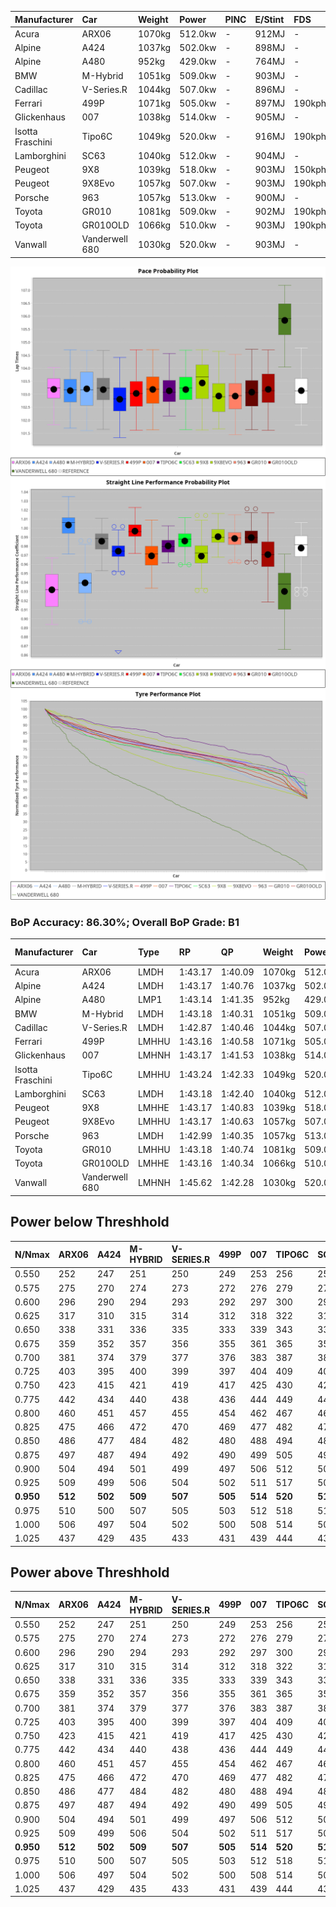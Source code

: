 | Manufacturer     | Car            | Weight | Power   | PINC    | E/Stint | FDS     |
|:-|:-|:-|:-|:-|:-|:-|
| Acura            | ARX06          | 1070kg | 512.0kw |    -    | 912MJ   |    -    |
| Alpine           | A424           | 1037kg | 502.0kw |    -    | 898MJ   |    -    |
| Alpine           | A480           | 952kg  | 429.0kw |    -    | 764MJ   |    -    |
| BMW              | M-Hybrid       | 1051kg | 509.0kw |    -    | 903MJ   |    -    |
| Cadillac         | V-Series.R     | 1044kg | 507.0kw |    -    | 896MJ   |    -    |
| Ferrari          | 499P           | 1071kg | 505.0kw |    -    | 897MJ   | 190kph  |
| Glickenhaus      | 007            | 1038kg | 514.0kw |    -    | 905MJ   |    -    |
| Isotta Fraschini | Tipo6C         | 1049kg | 520.0kw |    -    | 916MJ   | 190kph  |
| Lamborghini      | SC63           | 1040kg | 512.0kw |    -    | 904MJ   |    -    |
| Peugeot          | 9X8            | 1039kg | 518.0kw |    -    | 903MJ   | 150kph  |
| Peugeot          | 9X8Evo         | 1057kg | 507.0kw |    -    | 903MJ   | 190kph  |
| Porsche          | 963            | 1057kg | 513.0kw |    -    | 900MJ   |    -    |
| Toyota           | GR010          | 1081kg | 509.0kw |    -    | 902MJ   | 190kph  |
| Toyota           | GR010OLD       | 1066kg | 510.0kw |    -    | 903MJ   | 190kph  |
| Vanwall          | Vanderwell 680 | 1030kg | 520.0kw |    -    | 903MJ   |    -    |

![PACECHART](./IMG/ACOMETHOD.png)
![STRAIGHTLINEPERFORMANCECHART](./IMG/ACOMETHOD_sp.png)
![TYREPERFORMANCECHART](./IMG/ACOMETHOD_tw.png)

### BoP Accuracy: 86.30%; Overall BoP Grade: B1
| Manufacturer     | Car            | Type  | RP      | QP      | Weight | Power¹  | Threshhold | PINC    | Power²   | E/Stint | AVG Vmax  | FDS     | RDLC | L/Stint | BOP-Grade | Model Accuracy | Model Points | Match%  | SimDiff |
|:-|:-|:-|:-|:-|:-|:-|:-|:-|:-|:-|:-|:-|:-|:-|:-|:-|:-|:-|:-|
| Acura            | ARX06          | LMDH  | 1:43.17 | 1:40.09 | 1070kg | 512.0kw | 210.0kph   |    -    | 512.00kw |  912MJ  | 286.70kph |    -    | 1.00 | 33      | +D1       | 100.00%        | 995          | 68.84%  | #       |
| Alpine           | A424           | LMDH  | 1:43.17 | 1:40.76 | 1037kg | 502.0kw | 210.0kph   |    -    | 502.00kw |  898MJ  | 298.13kph |    -    | 1.01 | 33      | ~A1       | 86.43%         | 618          | 95.64%  | ±0.13s  |
| Alpine           | A480           | LMP1  | 1:43.14 | 1:41.35 |  952kg | 429.0kw | 210.0kph   |    -    | 429.00kw |  764MJ  | 286.38kph |    -    | 0.97 | 31      | ~A1       | 68.63%         | 967          | 100.00% | #       |
| BMW              | M-Hybrid       | LMDH  | 1:43.18 | 1:40.31 | 1051kg | 509.0kw | 210.0kph   |    -    | 509.00kw |  903MJ  | 295.43kph |    -    | 1.00 | 33      | +A2       | 93.77%         | 1672         | 90.07%  | ±0.20s  |
| Cadillac         | V-Series.R     | LMDH  | 1:42.87 | 1:40.46 | 1044kg | 507.0kw | 210.0kph   |    -    | 507.00kw |  896MJ  | 292.82kph |    -    | 1.02 | 33      | -B1       | 83.12%         | 1921         | 86.66%  | ±0.26s  |
| Ferrari          | 499P           | LMHHU | 1:43.16 | 1:40.58 | 1071kg | 505.0kw | 210.0kph   |    -    | 505.00kw |  897MJ  | 295.47kph | 190kph  | 1.02 | 33      | ~A1       | 69.49%         | 1950         | 100.00% | ±0.02s  |
| Glickenhaus      | 007            | LMHNH | 1:43.17 | 1:41.53 | 1038kg | 514.0kw | 210.0kph   |    -    | 514.00kw |  905MJ  | 294.22kph |    -    | 0.95 | 33      | ~A1       | 89.50%         | 1518         | 100.00% | #       |
| Isotta Fraschini | Tipo6C         | LMHHU | 1:43.24 | 1:42.33 | 1049kg | 520.0kw | 210.0kph   |    -    | 520.00kw |  916MJ  | 295.95kph | 190kph  | 1.06 | 33      | +C2       | 73.56%         | 64           | 73.30%  | ±0.17s  |
| Lamborghini      | SC63           | LMDH  | 1:43.18 | 1:42.40 | 1040kg | 512.0kw | 210.0kph   |    -    | 512.00kw |  904MJ  | 296.22kph |    -    | 1.05 | 33      | +A2       | 95.82%         | 459          | 93.81%  | ±0.17s  |
| Peugeot          | 9X8            | LMHHE | 1:43.17 | 1:40.83 | 1039kg | 518.0kw | 210.0kph   |    -    | 518.00kw |  903MJ  | 293.97kph | 150kph  | 1.02 | 33      | ~A1       | 88.75%         | 2383         | 100.00% | ±0.39s  |
| Peugeot          | 9X8Evo         | LMHHU | 1:43.17 | 1:40.63 | 1057kg | 507.0kw | 210.0kph   |    -    | 507.00kw |  903MJ  | 295.71kph | 190kph  | 1.00 | 33      | ~A1       | 66.97%         | 221          | 100.00% | #       |
| Porsche          | 963            | LMDH  | 1:42.99 | 1:40.35 | 1057kg | 513.0kw | 210.0kph   |    -    | 513.00kw |  900MJ  | 295.63kph |    -    | 1.00 | 33      | -A2       | 81.02%         | 5243         | 94.41%  | ±0.12s  |
| Toyota           | GR010          | LMHHU | 1:43.18 | 1:40.74 | 1081kg | 509.0kw | 210.0kph   |    -    | 509.00kw |  902MJ  | 294.10kph | 190kph  | 1.01 | 33      | ~A1       | 73.70%         | 2701         | 100.00% | ±0.31s  |
| Toyota           | GR010OLD       | LMHHE | 1:43.16 | 1:40.34 | 1066kg | 510.0kw | 210.0kph   |    -    | 510.00kw |  903MJ  | 292.57kph | 190kph  | 1.03 | 33      | -A2       | 99.03%         | 1536         | 94.65%  | #       |
| Vanwall          | Vanderwell 680 | LMHNH | 1:45.62 | 1:42.28 | 1030kg | 520.0kw | 210.0kph   |    -    | 520.00kw |  903MJ  | 289.21kph |    -    | 1.01 | 33      | +Ω2       | 97.01%         | 649          | -2.95%  | #       |

## Power below Threshhold
| N/Nmax    | ARX06   | A424    | M-HYBRID | V-SERIES.R | 499P    | 007     | TIPO6C  | SC63    | 9X8     | 9X8EVO  | 963     | GR010   | GR010OLD | VANDERWELL 680 | ​     | RPM      | A480    |
|:-|:-|:-|:-|:-|:-|:-|:-|:-|:-|:-|:-|:-|:-|:-|:-|:-|:-|
|  0.550    |  252    |  247    |  251     |  250       |  249    |  253    |  256    |  252    |  255    |  250    |  253    |  251    |  251     |  256           |  ​    |   --     |   -     |
|  0.575    |  275    |  270    |  274     |  273       |  272    |  276    |  279    |  275    |  278    |  273    |  276    |  274    |  274     |  279           |  ​    |   --     |   -     |
|  0.600    |  296    |  290    |  294     |  293       |  292    |  297    |  300    |  296    |  299    |  293    |  296    |  294    |  295     |  300           |  ​    |   --     |   -     |
|  0.625    |  317    |  310    |  315     |  314       |  312    |  318    |  322    |  317    |  321    |  314    |  317    |  315    |  316     |  322           |  ​    |   --     |   -     |
|  0.650    |  338    |  331    |  336     |  335       |  333    |  339    |  343    |  338    |  342    |  335    |  338    |  336    |  337     |  343           |  ​    |   --     |   -     |
|  0.675    |  359    |  352    |  357     |  356       |  355    |  361    |  365    |  359    |  364    |  356    |  360    |  357    |  358     |  365           |  ​    |   --     |   -     |
|  0.700    |  381    |  374    |  379     |  377       |  376    |  383    |  387    |  381    |  386    |  377    |  382    |  379    |  380     |  387           |  ​    |   --     |   -     |
|  0.725    |  403    |  395    |  400     |  399       |  397    |  404    |  409    |  403    |  407    |  399    |  403    |  400    |  401     |  409           |  ​    |   --     |   -     |
|  0.750    |  423    |  415    |  421     |  419       |  417    |  425    |  430    |  423    |  428    |  419    |  424    |  421    |  422     |  430           |  ​    |   --     |   -     |
|  0.775    |  442    |  434    |  440     |  438       |  436    |  444    |  449    |  442    |  447    |  438    |  443    |  440    |  441     |  449           |  ​    |  5000    |  252    |
|  0.800    |  460    |  451    |  457     |  455       |  454    |  462    |  467    |  460    |  465    |  455    |  461    |  457    |  458     |  467           |  ​    |  5500    |  297    |
|  0.825    |  475    |  466    |  472     |  470       |  469    |  477    |  482    |  475    |  480    |  470    |  476    |  472    |  473     |  482           |  ​    |  6000    |  332    |
|  0.850    |  486    |  477    |  484     |  482       |  480    |  488    |  494    |  486    |  492    |  482    |  487    |  484    |  485     |  494           |  ​    |  6500    |  375    |
|  0.875    |  497    |  487    |  494     |  492       |  490    |  499    |  505    |  497    |  503    |  492    |  498    |  494    |  495     |  505           |  ​    |  7000    |  419    |
|  0.900    |  504    |  494    |  501     |  499       |  497    |  506    |  512    |  504    |  510    |  499    |  505    |  501    |  502     |  512           |  ​    |  7500    |  430    |
|  0.925    |  509    |  499    |  506     |  504       |  502    |  511    |  517    |  509    |  515    |  504    |  510    |  506    |  507     |  517           |  ​    |  8000    |  426    |
| **0.950** | **512** | **502** | **509**  | **507**    | **505** | **514** | **520** | **512** | **518** | **507** | **513** | **509** | **510**  | **520**        | **​** | **8500** | **429** |
|  0.975    |  510    |  500    |  507     |  505       |  503    |  512    |  518    |  510    |  516    |  505    |  511    |  507    |  508     |  518           |  ​    |  9000    |  214    |
|  1.000    |  506    |  497    |  504     |  502       |  500    |  508    |  514    |  506    |  512    |  502    |  507    |  504    |  505     |  514           |  ​    |   --     |   -     |
|  1.025    |  437    |  429    |  435     |  433       |  431    |  439    |  444    |  437    |  442    |  433    |  438    |  435    |  436     |  444           |  ​    |   --     |   -     |

## Power above Threshhold
| N/Nmax    | ARX06   | A424    | M-HYBRID | V-SERIES.R | 499P    | 007     | TIPO6C  | SC63    | 9X8     | 9X8EVO  | 963     | GR010   | GR010OLD | VANDERWELL 680 | ​     | RPM      | A480    |
|:-|:-|:-|:-|:-|:-|:-|:-|:-|:-|:-|:-|:-|:-|:-|:-|:-|:-|
|  0.550    |  252    |  247    |  251     |  250       |  249    |  253    |  256    |  252    |  255    |  250    |  253    |  251    |  251     |  256           |  ​    |   --     |   -     |
|  0.575    |  275    |  270    |  274     |  273       |  272    |  276    |  279    |  275    |  278    |  273    |  276    |  274    |  274     |  279           |  ​    |   --     |   -     |
|  0.600    |  296    |  290    |  294     |  293       |  292    |  297    |  300    |  296    |  299    |  293    |  296    |  294    |  295     |  300           |  ​    |   --     |   -     |
|  0.625    |  317    |  310    |  315     |  314       |  312    |  318    |  322    |  317    |  321    |  314    |  317    |  315    |  316     |  322           |  ​    |   --     |   -     |
|  0.650    |  338    |  331    |  336     |  335       |  333    |  339    |  343    |  338    |  342    |  335    |  338    |  336    |  337     |  343           |  ​    |   --     |   -     |
|  0.675    |  359    |  352    |  357     |  356       |  355    |  361    |  365    |  359    |  364    |  356    |  360    |  357    |  358     |  365           |  ​    |   --     |   -     |
|  0.700    |  381    |  374    |  379     |  377       |  376    |  383    |  387    |  381    |  386    |  377    |  382    |  379    |  380     |  387           |  ​    |   --     |   -     |
|  0.725    |  403    |  395    |  400     |  399       |  397    |  404    |  409    |  403    |  407    |  399    |  403    |  400    |  401     |  409           |  ​    |   --     |   -     |
|  0.750    |  423    |  415    |  421     |  419       |  417    |  425    |  430    |  423    |  428    |  419    |  424    |  421    |  422     |  430           |  ​    |   --     |   -     |
|  0.775    |  442    |  434    |  440     |  438       |  436    |  444    |  449    |  442    |  447    |  438    |  443    |  440    |  441     |  449           |  ​    |  5000    |  252    |
|  0.800    |  460    |  451    |  457     |  455       |  454    |  462    |  467    |  460    |  465    |  455    |  461    |  457    |  458     |  467           |  ​    |  5500    |  297    |
|  0.825    |  475    |  466    |  472     |  470       |  469    |  477    |  482    |  475    |  480    |  470    |  476    |  472    |  473     |  482           |  ​    |  6000    |  332    |
|  0.850    |  486    |  477    |  484     |  482       |  480    |  488    |  494    |  486    |  492    |  482    |  487    |  484    |  485     |  494           |  ​    |  6500    |  375    |
|  0.875    |  497    |  487    |  494     |  492       |  490    |  499    |  505    |  497    |  503    |  492    |  498    |  494    |  495     |  505           |  ​    |  7000    |  419    |
|  0.900    |  504    |  494    |  501     |  499       |  497    |  506    |  512    |  504    |  510    |  499    |  505    |  501    |  502     |  512           |  ​    |  7500    |  430    |
|  0.925    |  509    |  499    |  506     |  504       |  502    |  511    |  517    |  509    |  515    |  504    |  510    |  506    |  507     |  517           |  ​    |  8000    |  426    |
| **0.950** | **512** | **502** | **509**  | **507**    | **505** | **514** | **520** | **512** | **518** | **507** | **513** | **509** | **510**  | **520**        | **​** | **8500** | **429** |
|  0.975    |  510    |  500    |  507     |  505       |  503    |  512    |  518    |  510    |  516    |  505    |  511    |  507    |  508     |  518           |  ​    |  9000    |  214    |
|  1.000    |  506    |  497    |  504     |  502       |  500    |  508    |  514    |  506    |  512    |  502    |  507    |  504    |  505     |  514           |  ​    |   --     |   -     |
|  1.025    |  437    |  429    |  435     |  433       |  431    |  439    |  444    |  437    |  442    |  433    |  438    |  435    |  436     |  444           |  ​    |   --     |   -     |
